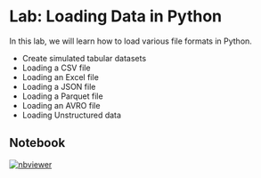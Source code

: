 # Lab: Loading Data in Python

In this lab, we will learn how to load various file formats in Python.

- Create simulated tabular datasets
- Loading a CSV file
- Loading an Excel file
- Loading a JSON file
- Loading a Parquet file
- Loading an AVRO file
- Loading Unstructured data

## Notebook

[![nbviewer](https://img.shields.io/badge/jupyter-notebook-informational?logo=jupyter)](https://nbviewer.org/github/sparsh-ai/recohut/blob/main/docs/02-storage/lab-data-loading-python/main.ipynb)